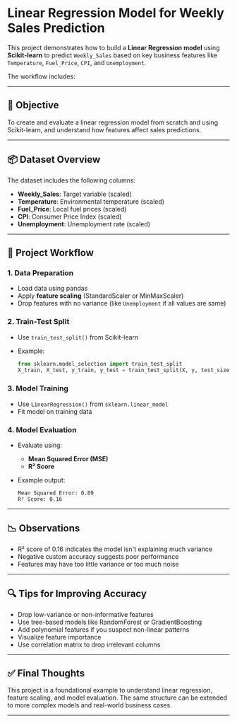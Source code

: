 # Linear Regression Model for Weekly Sales Prediction

This project demonstrates how to build a **Linear Regression model** using **Scikit-learn** to predict `Weekly_Sales` based on key business features like `Temperature`, `Fuel_Price`, `CPI`, and `Unemployment`.

The workflow includes:

---

## 🚀 Objective

To create and evaluate a linear regression model from scratch and using Scikit-learn, and understand how features affect sales predictions.

---

## 📦 Dataset Overview

The dataset includes the following columns:

* **Weekly\_Sales**: Target variable (scaled)
* **Temperature**: Environmental temperature (scaled)
* **Fuel\_Price**: Local fuel prices (scaled)
* **CPI**: Consumer Price Index (scaled)
* **Unemployment**: Unemployment rate (scaled)

---

## 🧠 Project Workflow

### 1. **Data Preparation**

* Load data using pandas
* Apply **feature scaling** (StandardScaler or MinMaxScaler)
* Drop features with no variance (like `Unemployment` if all values are same)

### 2. **Train-Test Split**

* Use `train_test_split()` from Scikit-learn
* Example:

  ```python
  from sklearn.model_selection import train_test_split
  X_train, X_test, y_train, y_test = train_test_split(X, y, test_size=0.2, random_state=42)
  ```

### 3. **Model Training**

* Use `LinearRegression()` from `sklearn.linear_model`
* Fit model on training data

### 4. **Model Evaluation**

* Evaluate using:

  * **Mean Squared Error (MSE)**
  * **R² Score**
* Example output:

  ```
  Mean Squared Error: 0.89
  R² Score: 0.16
  ```

---

## 📉 Observations

* R² score of 0.16 indicates the model isn't explaining much variance
* Negative custom accuracy suggests poor performance
* Features may have too little variance or too much noise

---

## 🔍 Tips for Improving Accuracy

* Drop low-variance or non-informative features
* Use tree-based models like RandomForest or GradientBoosting
* Add polynomial features if you suspect non-linear patterns
* Visualize feature importance
* Use correlation matrix to drop irrelevant columns

---

## ✅ Final Thoughts

This project is a foundational example to understand linear regression, feature scaling, and model evaluation. The same structure can be extended to more complex models and real-world business cases.

---
